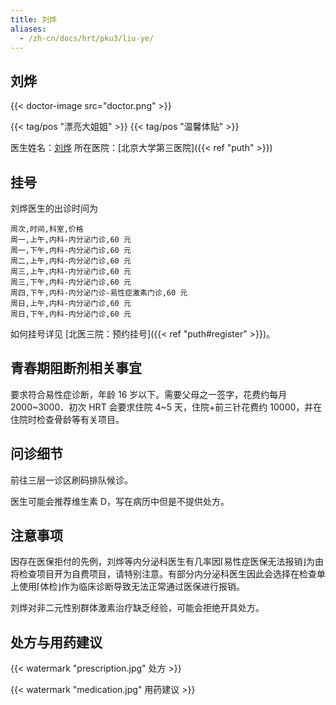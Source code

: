```yaml
---
title: 刘烨
aliases:
  - /zh-cn/docs/hrt/pku3/liu-ye/
---
```


## 刘烨

{{< doctor-image src="doctor.png" >}}

{{< tag/pos "漂亮大姐姐" >}} {{< tag/pos "温馨体贴" >}}

医生姓名：[刘烨](https://www.haodf.com/doctor/2168666201.html)
所在医院：[北京大学第三医院]({{< ref "puth" >}})

## 挂号

刘烨医生的出诊时间为

```csv
周次,时间,科室,价格
周一,上午,内科-内分泌门诊,60 元
周一,下午,内科-内分泌门诊,60 元
周二,上午,内科-内分泌门诊,60 元
周三,上午,内科-内分泌门诊,60 元
周三,下午,内科-内分泌门诊,60 元
周四,下午,内科-内分泌门诊-易性症激素门诊,60 元
周日,上午,内科-内分泌门诊,60 元
周日,下午,内科-内分泌门诊,60 元
```

如何挂号详见 [北医三院：预约挂号]({{< ref "puth#register" >}})。

## 青春期阻断剂相关事宜

要求符合易性症诊断，年龄 16 岁以下。需要父母之一签字，花费约每月 2000~3000．初次 HRT 会要求住院 4~5 天，住院+前三针花费约 10000，并在住院时检查骨龄等有关项目。

## 问诊细节

前往三层一诊区刷码排队候诊。

医生可能会推荐维生素 D，写在病历中但是不提供处方。

## 注意事项

因存在医保拒付的先例，刘烨等内分泌科医生有几率因⌈易性症医保无法报销⌋为由将检查项目开为自费项目，请特别注意。有部分内分泌科医生因此会选择在检查单上使用⌈体检⌋作为临床诊断导致无法正常通过医保进行报销。

刘烨对非二元性别群体激素治疗缺乏经验，可能会拒绝开具处方。

## 处方与用药建议

{{< watermark "prescription.jpg" 处方 >}}

{{< watermark "medication.jpg" 用药建议 >}}
